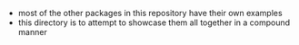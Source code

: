 
- most of the other packages in this repository have their own examples
- this directory is to attempt to showcase them all together in a compound manner
